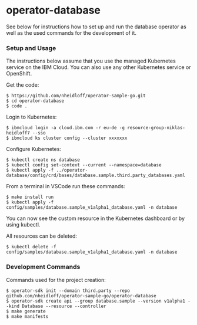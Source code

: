 # operator-database

See below for instructions how to set up and run the database operator as well as the used commands for the development of it.

### Setup and Usage

The instructions below assume that you use the managed Kubernetes service on the IBM Cloud. You can also use any other Kubernetes service or OpenShift.

Get the code:

```
$ https://github.com/nheidloff/operator-sample-go.git
$ cd operator-database
$ code .
```

Login to Kubernetes:

```
$ ibmcloud login -a cloud.ibm.com -r eu-de -g resource-group-niklas-heidloff7 --sso
$ ibmcloud ks cluster config --cluster xxxxxxx
```

Configure Kubernetes:

```
$ kubectl create ns database
$ kubectl config set-context --current --namespace=database
$ kubectl apply -f ../operator-database/config/crd/bases/database.sample.third.party_databases.yaml
```

From a terminal in VSCode run these commands:

```
$ make install run
$ kubectl apply -f config/samples/database.sample_v1alpha1_database.yaml -n database 
```

You can now see the custom resource in the Kubernetes dashboard or by using kubectl.

All resources can be deleted:

```
$ kubectl delete -f config/samples/database.sample_v1alpha1_database.yaml -n database
```

### Development Commands

Commands used for the project creation:

```
$ operator-sdk init --domain third.party --repo github.com/nheidloff/operator-sample-go/operator-database
$ operator-sdk create api --group database.sample --version v1alpha1 --kind Database --resource --controller
$ make generate
$ make manifests
```